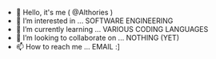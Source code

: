 - 👋 Hello, it's me ( @Althories )
- 👀 I’m interested in ... SOFTWARE ENGINEERING
- 🌱 I’m currently learning ... VARIOUS CODING LANGUAGES
- 💞️ I’m looking to collaborate on ... NOTHING (YET)
- 📫 How to reach me ... EMAIL :]

<!---
Althories/Althories is a ✨ special ✨ repository because its `README.md` (this file) appears on your GitHub profile.
You can click the Preview link to take a look at your changes.
--->
